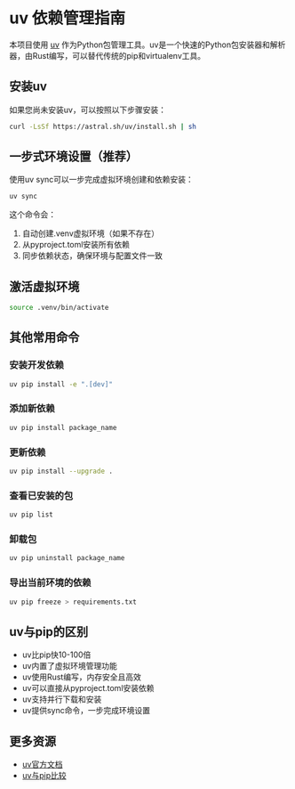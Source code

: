 # uv 依赖管理指南

本项目使用 [uv](https://github.com/astral-sh/uv) 作为Python包管理工具。uv是一个快速的Python包安装器和解析器，由Rust编写，可以替代传统的pip和virtualenv工具。

## 安装uv

如果您尚未安装uv，可以按照以下步骤安装：

```bash
curl -LsSf https://astral.sh/uv/install.sh | sh
```

## 一步式环境设置（推荐）

使用uv sync可以一步完成虚拟环境创建和依赖安装：

```bash
uv sync
```

这个命令会：
1. 自动创建.venv虚拟环境（如果不存在）
2. 从pyproject.toml安装所有依赖
3. 同步依赖状态，确保环境与配置文件一致

## 激活虚拟环境

```bash
source .venv/bin/activate
```

## 其他常用命令

### 安装开发依赖

```bash
uv pip install -e ".[dev]"
```

### 添加新依赖

```bash
uv pip install package_name
```

### 更新依赖

```bash
uv pip install --upgrade .
```

### 查看已安装的包

```bash
uv pip list
```

### 卸载包

```bash
uv pip uninstall package_name
```

### 导出当前环境的依赖

```bash
uv pip freeze > requirements.txt
```

## uv与pip的区别

- uv比pip快10-100倍
- uv内置了虚拟环境管理功能
- uv使用Rust编写，内存安全且高效
- uv可以直接从pyproject.toml安装依赖
- uv支持并行下载和安装
- uv提供sync命令，一步完成环境设置

## 更多资源

- [uv官方文档](https://github.com/astral-sh/uv)
- [uv与pip比较](https://astral.sh/blog/uv)